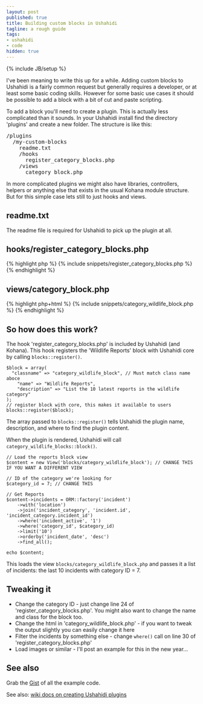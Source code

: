 ```yaml
---
layout: post
published: true
title: Building custom blocks in Ushahidi
tagline: a rough guide
tags:
- ushahidi
- code
hidden: true
---
```


{% include JB/setup %}

I've been meaning to write this up for a while. Adding custom blocks to Ushahidi is a fairly common request
but generally requires a developer, or at least some basic coding skills. However for some basic use cases
it should be possible to add a block with a bit of cut and paste scripting.

To add a block you'll need to create a plugin. This is actually less complicated than it sounds.
In your Ushahidi install find the directory 'plugins' and create a new folder. The structure is like this:

<pre>
/plugins
  /my-custom-blocks
    readme.txt
    /hooks
      register_category_blocks.php
    /views
      category_block.php
</pre>

In more complicated plugins we might also have libraries, controllers, helpers or anything else that exists
in the usual Kohana module structure. But for this simple case lets still to just hooks and views.

## readme.txt
The readme file is required for Ushahidi to pick up the plugin at all.

## hooks/register_category_blocks.php

{% highlight php %}
{% include snippets/register_category_blocks.php %}
{% endhighlight %}

## views/category_block.php

{% highlight php+html %}
{% include snippets/category_wildlife_block.php %}
{% endhighlight %}

## So how does this work?

The hook 'register_category_blocks.php' is included by Ushahidi (and Kohana). This hook registers the 'Wildlife Reports' block with Ushahidi core by calling ```blocks::register()```.

```// Array of block params
$block = array(
  "classname" => "category_wildlife_block", // Must match class name aboce
	"name" => "Wildlife Reports",
	"description" => "List the 10 latest reports in the wildlife category"
);
// register block with core, this makes it available to users 
blocks::register($block);
```

The array passed to ```blocks::register()``` tells Ushahidi the plugin name, description, and where to find the plugin content.

When the plugin is rendered, Ushahidi will call ```category_wildlife_blocks::block()```.

``` 
// Load the reports block view
$content = new View('blocks/category_wildlife_block'); // CHANGE THIS IF YOU WANT A DIFFERENT VIEW

// ID of the category we're looking for
$category_id = 7; // CHANGE THIS

// Get Reports
$content->incidents = ORM::factory('incident')
	->with('location')
	->join('incident_category', 'incident.id', 'incident_category.incident_id')
	->where('incident_active', '1')
	->where('category_id', $category_id)
	->limit('10')
	->orderby('incident_date', 'desc')
	->find_all();

echo $content;
```

This loads the view ```blocks/category_wildlife_block.php``` and passes it a list of incidents: the last 10 incidents with category ID = 7.

## Tweaking it

* Change the category ID - just change line 24 of 'register_category_blocks.php'. You might also want to change the name and class for the block too.
* Change the html in 'category_wildlife_block.php' - if you want to tweak the output slightly you can easily change it here
* Filter the incidents by something else - change ```where()``` call on line 30 of 'register_category_blocks.php'
* Load images or similar - I'll post an example for this in the new year...

## See also

Grab the [Gist](http://gist.github.com/3291463) of all the example code.

See also: [wiki docs on creating Ushahidi plugins](https://wiki.ushahidi.com/display/WIKI/Plugins+-+Developers+Guide)
